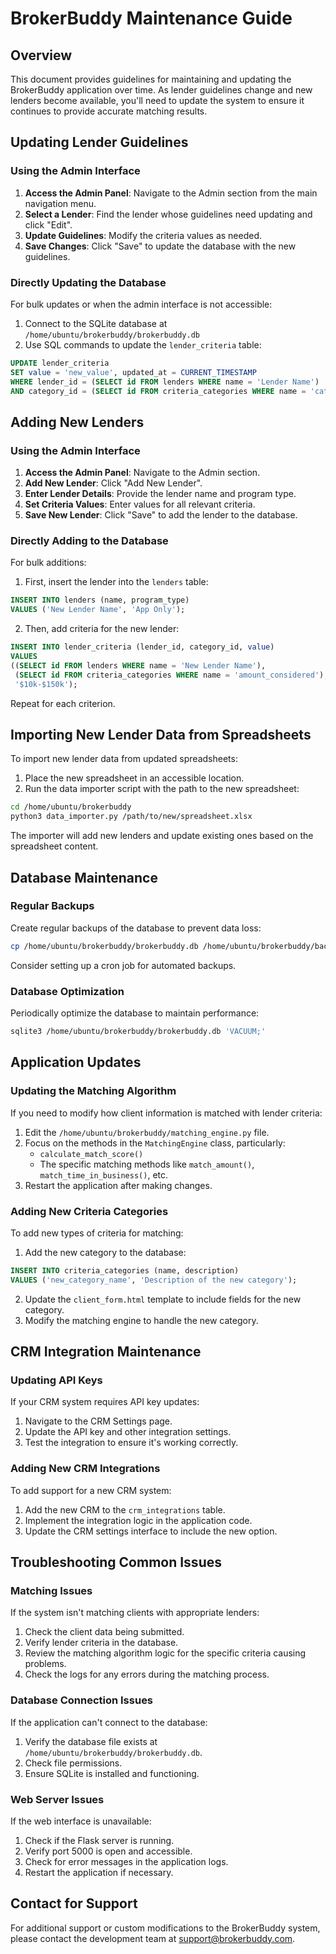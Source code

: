 # BrokerBuddy Maintenance Guide

## Overview

This document provides guidelines for maintaining and updating the BrokerBuddy application over time. As lender guidelines change and new lenders become available, you'll need to update the system to ensure it continues to provide accurate matching results.

## Updating Lender Guidelines

### Using the Admin Interface

1. **Access the Admin Panel**: Navigate to the Admin section from the main navigation menu.
2. **Select a Lender**: Find the lender whose guidelines need updating and click "Edit".
3. **Update Guidelines**: Modify the criteria values as needed.
4. **Save Changes**: Click "Save" to update the database with the new guidelines.

### Directly Updating the Database

For bulk updates or when the admin interface is not accessible:

1. Connect to the SQLite database at `/home/ubuntu/brokerbuddy/brokerbuddy.db`
2. Use SQL commands to update the `lender_criteria` table:

```sql
UPDATE lender_criteria 
SET value = 'new_value', updated_at = CURRENT_TIMESTAMP
WHERE lender_id = (SELECT id FROM lenders WHERE name = 'Lender Name')
AND category_id = (SELECT id FROM criteria_categories WHERE name = 'category_name');
```

## Adding New Lenders

### Using the Admin Interface

1. **Access the Admin Panel**: Navigate to the Admin section.
2. **Add New Lender**: Click "Add New Lender".
3. **Enter Lender Details**: Provide the lender name and program type.
4. **Set Criteria Values**: Enter values for all relevant criteria.
5. **Save New Lender**: Click "Save" to add the lender to the database.

### Directly Adding to the Database

For bulk additions:

1. First, insert the lender into the `lenders` table:

```sql
INSERT INTO lenders (name, program_type) 
VALUES ('New Lender Name', 'App Only');
```

2. Then, add criteria for the new lender:

```sql
INSERT INTO lender_criteria (lender_id, category_id, value)
VALUES 
((SELECT id FROM lenders WHERE name = 'New Lender Name'),
 (SELECT id FROM criteria_categories WHERE name = 'amount_considered'),
 '$10k-$150k');
```

Repeat for each criterion.

## Importing New Lender Data from Spreadsheets

To import new lender data from updated spreadsheets:

1. Place the new spreadsheet in an accessible location.
2. Run the data importer script with the path to the new spreadsheet:

```bash
cd /home/ubuntu/brokerbuddy
python3 data_importer.py /path/to/new/spreadsheet.xlsx
```

The importer will add new lenders and update existing ones based on the spreadsheet content.

## Database Maintenance

### Regular Backups

Create regular backups of the database to prevent data loss:

```bash
cp /home/ubuntu/brokerbuddy/brokerbuddy.db /home/ubuntu/brokerbuddy/backups/brokerbuddy_$(date +%Y%m%d).db
```

Consider setting up a cron job for automated backups.

### Database Optimization

Periodically optimize the database to maintain performance:

```bash
sqlite3 /home/ubuntu/brokerbuddy/brokerbuddy.db 'VACUUM;'
```

## Application Updates

### Updating the Matching Algorithm

If you need to modify how client information is matched with lender criteria:

1. Edit the `/home/ubuntu/brokerbuddy/matching_engine.py` file.
2. Focus on the methods in the `MatchingEngine` class, particularly:
   - `calculate_match_score()`
   - The specific matching methods like `match_amount()`, `match_time_in_business()`, etc.
3. Restart the application after making changes.

### Adding New Criteria Categories

To add new types of criteria for matching:

1. Add the new category to the database:

```sql
INSERT INTO criteria_categories (name, description)
VALUES ('new_category_name', 'Description of the new category');
```

2. Update the `client_form.html` template to include fields for the new category.
3. Modify the matching engine to handle the new category.

## CRM Integration Maintenance

### Updating API Keys

If your CRM system requires API key updates:

1. Navigate to the CRM Settings page.
2. Update the API key and other integration settings.
3. Test the integration to ensure it's working correctly.

### Adding New CRM Integrations

To add support for a new CRM system:

1. Add the new CRM to the `crm_integrations` table.
2. Implement the integration logic in the application code.
3. Update the CRM settings interface to include the new option.

## Troubleshooting Common Issues

### Matching Issues

If the system isn't matching clients with appropriate lenders:

1. Check the client data being submitted.
2. Verify lender criteria in the database.
3. Review the matching algorithm logic for the specific criteria causing problems.
4. Check the logs for any errors during the matching process.

### Database Connection Issues

If the application can't connect to the database:

1. Verify the database file exists at `/home/ubuntu/brokerbuddy/brokerbuddy.db`.
2. Check file permissions.
3. Ensure SQLite is installed and functioning.

### Web Server Issues

If the web interface is unavailable:

1. Check if the Flask server is running.
2. Verify port 5000 is open and accessible.
3. Check for error messages in the application logs.
4. Restart the application if necessary.

## Contact for Support

For additional support or custom modifications to the BrokerBuddy system, please contact the development team at support@brokerbuddy.com.
